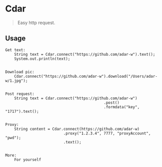 

# Cdar
> Easy http request.


## Usage
	Get text:
		String text = Cdar.connect("https://github.com/adar-w").text();
		System.out.println(text);


	Download pic:
		Cdar.connect("https://github.com/adar-w").download("/Users/adar-w/1.jpg");
		

	Post request:
		String text = Cdar.connect("https://github.com/adar-w")
												.post()
												.formdata("key", "1717").text();


	Proxy:
		String content = Cdar.connect(https://github.com/adar-w)
							  .proxy("1.2.3.4", 7777, "proxyAccount", "pwd");
						 	  .text();


	More: 
		For yourself
